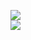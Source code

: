 [![](https://img.shields.io/badge/Made%20With-Github%20Spray-lightgrey.svg?style=for-the-badge&logo=github)](https://github.com/Annihil/github-spray#19400)  
[![](https://i.imgur.com/2DrTn0Z.gif)](https://github.com/Annihil/github-spray)